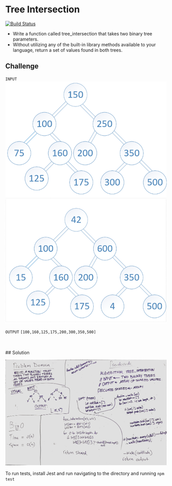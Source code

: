 # Tree Intersection
[![Build Status](https://travis-ci.com/OviParasca/data-structures-and-algorithms.svg?branch=master)](https://travis-ci.com/OviParasca/data-structures-and-algorithms)

<!-- Short summary or background information -->
* Write a function called tree_intersection that takes two binary tree parameters.
* Without utilizing any of the built-in library methods available to your language, return a set of values found in both trees.



## Challenge
<!-- Description of the challenge -->

`INPUT`
![BT1 image](assets/BT1.png)
![BT2 image](assets/BT2.png)

`OUTPUT` `[100,160,125,175,200,300,350,500]`




<br/>
<br/>
## Solution

<!-- Embedded whiteboard image -->
![whiteboard image](assets/tree_intersection.jpg)

To run tests, install Jest and run navigating to the directory and running ```npm test```
